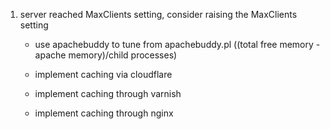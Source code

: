 1) server reached MaxClients setting, consider raising the MaxClients setting

   - use apachebuddy to tune from apachebuddy.pl ((total free memory - apache memory)/child processes)

   - implement caching via cloudflare 

   - implement caching through varnish 

   - implement caching through nginx
